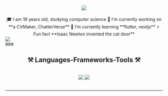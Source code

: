 <h1 align="center">
    <img src="https://readme-typing-svg.herokuapp.com/?font=Righteous&size=35&center=true&vCenter=true&width=500&height=70&duration=4000&lines=Hi+There!+👋;+I'm+Eliso!;" />
</h1>

<div align="center">
🎓 I am 19 years old, studying computer science
🔭 I’m currently working on **a CVMaker, ChatterVerse**
🌱 I’m currently learning **flutter, nextjs**
⚡ Fun fact **Isaac Newton invented the cat door**
</div>

 <div align="left"> 
  <a href="https://www.linkedin.com/in/eliso-saladze-45892622a/" target="_blank">
    <img src="https://img.shields.io/badge/LinkedIn-0077B5?style=for-the-badge&logo=linkedin&logoColor=white" target="_blank" />
  </a>
</div>
###

<h2 align="center">⚒️ Languages-Frameworks-Tools ⚒️</h2>
<br/>
<div align="center">
    <img src="https://skillicons.dev/icons?i=react,mui,html,css,vscode,github,tailwind,git,firebase" />
    <img src="https://skillicons.dev/icons?i=javascript,typescript,cpp,dart" /><br>
</div>

<br/>
<hr/>


